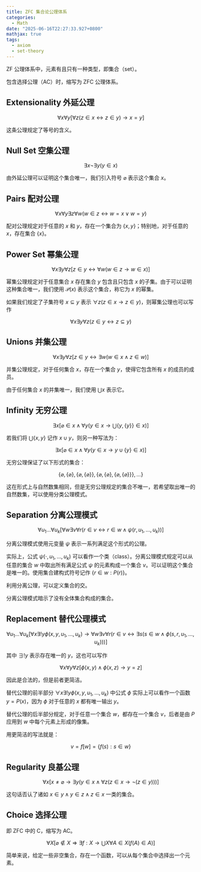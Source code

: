 ```yaml
---
title: ZFC 集合论公理体系
categories:
  - Math
date: "2025-06-16T22:27:33.927+0800"
mathjax: true
tags:
  - axiom
  - set-theory
---
```


ZF 公理体系中，元素有且只有一种类型，即集合（set）。

包含选择公理（AC）时，缩写为 ZFC 公理体系。

## Extensionality 外延公理

$$
\forall x\forall y[\forall z(z\in x\leftrightarrow z\in y)\rightarrow x=y]
$$

这条公理规定了等号的含义。

## Null Set 空集公理

$$
\exists x\lnot\exists y(y\in x)
$$

由外延公理可以证明这个集合唯一，我们引入符号 $\varnothing$ 表示这个集合 $x$。

## Pairs 配对公理

$$
\forall x\forall y\exists z\forall w(w\in z\leftrightarrow w=x\lor w=y)
$$

配对公理规定对于任意的 $x$ 和 $y$，存在一个集合为 $\{x,y\}$；特别地，对于任意的 $x$，存在集合 $\{x\}$。

## Power Set 幂集公理

$$
\forall x\exists y\forall z[z\in y\leftrightarrow \forall w(w\in z\rightarrow w\in x)]
$$

幂集公理规定对于任意集合 $x$ 存在集合 $y$ 包含且只包含 $x$ 的子集。由于可以证明这种集合唯一，我们使用 $\mathscr{P}(x)$ 表示这个集合，称它为 $x$ 的幂集。

如果我们规定了子集符号 $x\subseteq y$ 表示 $\forall z(z\in x\rightarrow z\in y)$，则幂集公理也可以写作

$$
\forall x\exists y\forall z(z\in y\leftrightarrow z\subseteq y)
$$

## Unions 并集公理

$$
\forall x\exists y\forall z[z\in y\leftrightarrow \exists w(w\in x\land z\in w)]
$$

并集公理规定，对于任何集合 $x$，存在一个集合 $y$，使得它包含所有 $x$ 的成员的成员。

由于任何集合 $x$ 的并集唯一，我们使用 $\bigcup x$ 表示它。

## Infinity 无穷公理

$$
\exists x[\varnothing\in x\land \forall y(y\in x\rightarrow \bigcup\{y,\{y\}\}\in x)]
$$

若我们将 $\bigcup\{x,y\}$ 记作 $x\cup y$，则另一种写法为：

$$
\exists x[\varnothing\in x\land \forall y(y\in x\rightarrow y\cup \{y\}\in x)]
$$

无穷公理保证了以下形式的集合：

$$
\{\varnothing,\{\varnothing\},\{\varnothing,\{\varnothing\}\},\{\varnothing,\{\varnothing\},\{\varnothing,\{\varnothing\}\}\},\ldots\}
$$

这在形式上与自然数集相同，但是无穷公理规定的集合不唯一，若希望取出唯一的自然数集，可以使用分类公理模式。

## Separation 分离公理模式

$$
\forall u_1\ldots\forall u_k[\forall w\exists v\forall r(r\in v\leftrightarrow r\in w\land \psi(r,u_1,\ldots,u_k))]
$$

分离公理模式使用元变量 $\psi$ 表示一系列满足这个形式的公理。

实际上，公式 $\psi(\cdot,u_1,\ldots,u_k)$ 可以看作一个类（class）。分离公理模式规定可以从任意的集合 $w$ 中取出所有满足公式 $\psi$ 的元素构成一个集合 $v$。可以证明这个集合是唯一的。使用集合建构式符号记作 $\{r\in w:P(r)\}$。

利用分离公理，可以定义集合的交。

分离公理模式暗示了没有全体集合构成的集合。

## Replacement 替代公理模式

$$
\forall u_1\ldots\forall u_k[\forall x\exists!y\phi(x,y,u_1,\ldots,u_k)\rightarrow\forall w\exists v\forall r(r\in v\leftrightarrow \exists s(s\in w\land \phi(s,r,u_1,\ldots,u_k)))]
$$

其中 $\exists!y$ 表示存在唯一的 $y$，这也可以写作

$$
\forall x\forall y\forall z[\phi(x,y)\land \phi(x,z)\rightarrow y=z]
$$

因此是合法的，但是前者更简洁。

替代公理的前半部分 $\forall x\exists!y\phi(x,y,u_1,\ldots,u_k)$ 中公式 $\phi$ 实际上可以看作一个函数 $y=P(x)$，因为 $\phi$ 对于任意的 $x$ 都有唯一输出 $y$。

替代公理的后半部分规定，对于任意一个集合 $w$，都存在一个集合 $v$，后者是由 $P$ 应用到 $w$ 中每个元素上形成的像集。

用更简洁的写法就是：

$$
v=f[w]=\{f(s):s\in w\}
$$

## Regularity 良基公理

$$
\forall x[x\ne\varnothing\rightarrow\exists y(y\in x\land \forall z(z\in x\rightarrow \lnot(z\in y)))]
$$

这句话否认了诸如 $x\in y\land y\in z\land z\in x$ 一类的集合。

## Choice 选择公理

即 ZFC 中的 C，缩写为 AC。

$$
\forall X[\varnothing\notin X\Rightarrow \exists f:X\to \bigcup X \forall A\in X(f(A)\in A)]
$$

简单来说，给定一些非空集合，存在一个函数，可以从每个集合中选择出一个元素。
